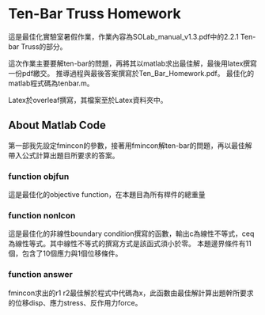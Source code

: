 # Ten-Bar Truss Homework

這是最佳化實驗室暑假作業，作業內容為SOLab_manual_v1.3.pdf中的2.2.1 Ten-bar Truss的部分。

這次作業主要要解ten-bar的問題，再將其以matlab求出最佳解，最後用latex撰寫一份pdf繳交。
推導過程與最後答案撰寫於Ten_Bar_Homework.pdf。
最佳化的matlab程式碼為tenbar.m。

Latex於overleaf撰寫，其檔案至於Latex資料夾中。

## About Matlab Code
第一部我先設定fmincon的參數，接著用fmincon解ten-bar的問題，再以最佳解帶入公式計算出題目所要求的答案。
### function objfun
這是最佳化的objective function，在本題目為所有桿件的總重量
### function nonlcon
這是最佳化的非線性boundary condition撰寫的函數，輸出c為線性不等式，ceq為線性等式。其中線性不等式的撰寫方式是該函式須小於零。
本題邊界條件有11個，包含了10個應力與1個位移條件。
### function answer
fmincon求出的r1 r2最佳解於程式中代碼為x，此函數由最佳解計算出題幹所要求的位移disp、應力stress、反作用力force。

